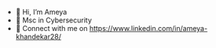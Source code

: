 - 👋 Hi, I’m Ameya
- 📜 Msc in Cybersecurity
- 💼 Connect with me on https://www.linkedin.com/in/ameya-khandekar28/

<!---
Ameya-Khandekar/Ameya-Khandekar is a ✨ special ✨ repository because its `README.md` (this file) appears on your GitHub profile.
You can click the Preview link to take a look at your changes.
--->
